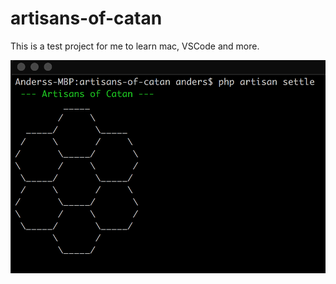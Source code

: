 # artisans-of-catan
This is a test project for me to learn mac, VSCode and more.

![Artisans of Catan](https://github.com/ajthinking/artisans-of-catan/raw/master/artisans-of-catan.png "Artisans of Catan")